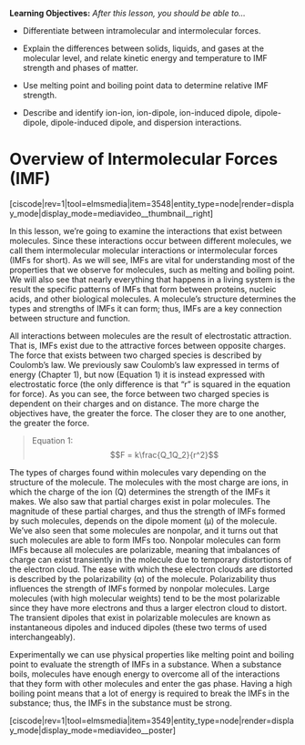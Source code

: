 <div style="float:right;margin:auto"><ebook-button title="Electrostatic Interactions" link="https://genchem.science.psu.edu/11-2-electrostatic-interactions"></ebook-button></div>

**Learning Objectives:** _After this lesson, you should be able to…_

* Differentiate between intramolecular and intermolecular forces.

* Explain the differences between solids, liquids, and gases at the molecular level, and relate kinetic energy and temperature to IMF strength and phases of matter.

* Use melting point and boiling point data to determine relative IMF strength.

* Describe and identify ion-ion, ion-dipole, ion-induced dipole, dipole-dipole, dipole-induced dipole, and dispersion interactions.


# Overview of Intermolecular Forces (IMF)

[ciscode|rev=1|tool=elmsmedia|item=3548|entity_type=node|render=display_mode|display_mode=mediavideo__thumbnail__right]

In this lesson, we’re going to examine the interactions that exist between molecules. Since these interactions occur between different molecules, we call them intermolecular molecular interactions or intermolecular forces (IMFs for short). As we will see, IMFs are vital for understanding most of the properties that we observe for molecules, such as melting and boiling point. We will also see that nearly everything that happens in a living system is the result the specific patterns of IMFs that form between proteins, nucleic acids, and other biological molecules. A molecule’s structure determines the types and strengths of IMFs it can form; thus, IMFs are a key connection between structure and function. 

All interactions between molecules are the result of electrostatic attraction. That is, IMFs exist due to the attractive forces between opposite charges. The force that exists between two charged species is described by Coulomb’s law. We previously saw Coulomb’s law expressed in terms of energy (Chapter 1), but now (Equation 1) it is instead expressed with electrostatic force (the only difference is that “r” is squared in the equation for force). As you can see, the force between two charged species is dependent on their charges and on distance. The more charge the objectives have, the greater the force. The closer they are to one another, the greater the force. 

> Equation 1: $$F = k\frac{Q_1Q_2}{r^2}$$



The types of charges found within molecules vary depending on the structure of the molecule. The molecules with the most charge are ions, in which the charge of the ion (Q) determines the strength of the IMFs it makes. We also saw that partial charges exist in polar molecules. The magnitude of these partial charges, and thus the strength of IMFs formed by such molecules, depends on the dipole moment (μ) of the molecule. We’ve also seen that some molecules are nonpolar, and it turns out that such molecules are able to form IMFs too. Nonpolar molecules can form IMFs because all molecules are polarizable, meaning that imbalances of charge can exist transiently in the molecule due to temporary distortions of the electron cloud. The ease with which these electron clouds are distorted is described by the polarizability (α) of the molecule. Polarizability thus influences the strength of IMFs formed by nonpolar molecules. Large molecules (with high molecular weights) tend to be the most polarizable since they have more electrons and thus a larger electron cloud to distort. The transient dipoles that exist in polarizable molecules are known as instantaneous dipoles and induced dipoles (these two terms of used interchangeably). 

Experimentally we can use physical properties like melting point and boiling point to evaluate the strength of IMFs in a substance. When a substance boils, molecules have enough energy to overcome all of the interactions that they form with other molecules and enter the gas phase. Having a high boiling point means that a lot of energy is required to break the IMFs in the substance; thus, the IMFs in the substance must be strong. 


[ciscode|rev=1|tool=elmsmedia|item=3549|entity_type=node|render=display_mode|display_mode=mediavideo__poster]